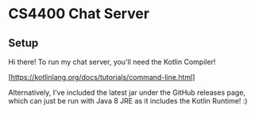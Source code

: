 # CS4400 Chat Server

## Setup

Hi there! To run my chat server, you'll need the Kotlin Compiler!

[https://kotlinlang.org/docs/tutorials/command-line.html]

Alternatively, I've included the latest jar under the GitHub releases page, which can just be run with Java 8 JRE as it includes the Kotlin Runtime! :)
